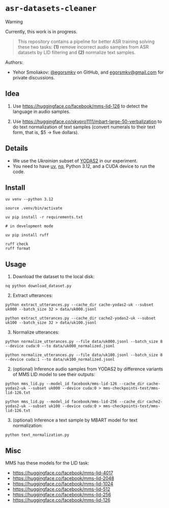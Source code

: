 # `asr-datasets-cleaner`

> [!WARNING]  
> Currently, this work is in progress.

> This repository contains a pipeline for better ASR training solving these two tasks: **(1)** remove incorrect audio samples from ASR datasets by LID filtering and **(2)** normalize text samples.

Authors:

- Yehor Smoliakov: [@egorsmkv][4] on GitHub, and <egorsmkv@gmail.com> for private discussions.

## Idea

1. Use https://huggingface.co/facebook/mms-lid-126 to detect the language in audio samples.

2. Use https://huggingface.co/skypro1111/mbart-large-50-verbalization to do text normalization of text samples
(convert numerals to their text form, that is, $5 -> five dollars).

## Details

- We use the *Ukrainian* subset of [YODAS2][1] in our experiment.
- You need to have [uv][2], [nq][3], Python 3.12, and a CUDA device to run the code.

## Install

```shell
uv venv --python 3.12

source .venv/bin/activate

uv pip install -r requirements.txt

# in development mode

uv pip install ruff

ruff check
ruff format
```

## Usage

1. Download the dataset to the local disk:

```shell
nq python download_dataset.py
```

2. Extract utterances:

```shell
python extract_utterances.py --cache_dir cache-yodas2-uk --subset uk000 --batch_size 32 > data/uk000.jsonl

python extract_utterances.py --cache_dir cache2-yodas2-uk --subset uk100 --batch_size 32 > data/uk100.jsonl
```

3. Normalize utterances:

```shell
python normalize_utterances.py --file data/uk000.jsonl --batch_size 8 --device cuda:0 --to data/uk000_normalized.jsonl

python normalize_utterances.py --file data/uk100.jsonl --batch_size 8 --device cuda:1 --to data/uk100_normalized.jsonl
```

2. (optional) Inference audio samples from YODAS2 by difference variants of MMS LID model to see their outputs:

```shell
python mms_lid.py --model_id facebook/mms-lid-126 --cache_dir cache-yodas2-uk --subset uk000 --device cuda:0 > mms-checkpoints-test/mms-lid-126.txt

python mms_lid.py --model_id facebook/mms-lid-256 --cache_dir cache2-yodas2-uk --subset uk100 --device cuda:0 > mms-checkpoints-test/mms-lid-126.txt
```

3. (optional) Inference a text sample by MBART model for text normalization:

```shell
python text_normalization.py
```

## Misc

MMS has these models for the LID task:

- https://huggingface.co/facebook/mms-lid-4017
- https://huggingface.co/facebook/mms-lid-2048
- https://huggingface.co/facebook/mms-lid-1024
- https://huggingface.co/facebook/mms-lid-512
- https://huggingface.co/facebook/mms-lid-256
- https://huggingface.co/facebook/mms-lid-126

[1]: https://huggingface.co/datasets/espnet/yodas2
[2]: https://github.com/astral-sh/uv
[3]: https://github.com/leahneukirchen/nq
[4]: https://github.com/egorsmkv
